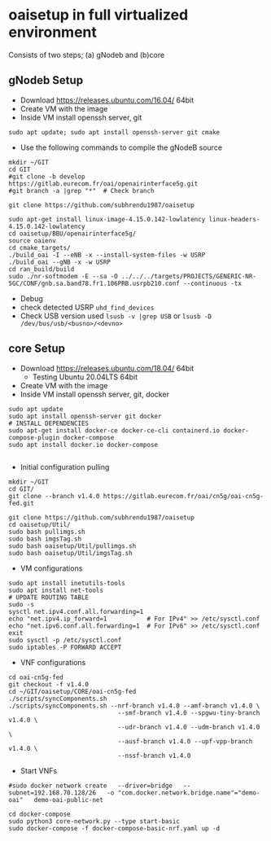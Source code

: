 # oaisetup in full virtualized environment
Consists of two steps; (a) gNodeb and (b)core

## gNodeb Setup
* Download https://releases.ubuntu.com/16.04/  64bit
* Create VM with the image
* Inside VM install openssh server, git
```
sudo apt update; sudo apt install openssh-server git cmake
```
* Use the following commands to compile the gNodeB source
```
mkdir ~/GIT
cd GIT
#git clone -b develop https://gitlab.eurecom.fr/oai/openairinterface5g.git
#git branch -a |grep "*"  # Check branch

git clone https://github.com/subhrendu1987/oaisetup

sudo apt-get install linux-image-4.15.0.142-lowlatency linux-headers-4.15.0.142-lowlatency
cd oaisetup/BBU/openairinterface5g/
source oaienv
cd cmake_targets/
./build_oai -I --eNB -x --install-system-files -w USRP
./build_oai --gNB -x -w USRP
cd ran_build/build
sudo ./nr-softmodem -E --sa -O ../../../targets/PROJECTS/GENERIC-NR-5GC/CONF/gnb.sa.band78.fr1.106PRB.usrpb210.conf --continuous -tx
```
* Debug
 * check detected USRP `uhd_find_devices`
 * Check USB version used `lsusb -v |grep USB` or `lsusb -D /dev/bus/usb/<busno>/<devno>`



## core Setup
* Download https://releases.ubuntu.com/18.04/  64bit
   * Testing Ubuntu 20.04LTS 64bit
* Create VM with the image
* Inside VM install openssh server, git, docker
```
sudo apt update
sudo apt install openssh-server git docker
# INSTALL DEPENDENCIES
sudo apt-get install docker-ce docker-ce-cli containerd.io docker-compose-plugin docker-compose
sudo apt install docker.io docker-compose


```
* Initial configuration pulling
```
mkdir ~/GIT
cd GIT/
git clone --branch v1.4.0 https://gitlab.eurecom.fr/oai/cn5g/oai-cn5g-fed.git

git clone https://github.com/subhrendu1987/oaisetup
cd oaisetup/Util/
sudo bash pullimgs.sh
sudo bash imgsTag.sh
sudo bash oaisetup/Util/pullimgs.sh
sudo bash oaisetup/Util/imgsTag.sh
```
* VM configurations
```
sudo apt install inetutils-tools
sudo apt install net-tools
# UPDATE ROUTING TABLE
sudo -s
sysctl net.ipv4.conf.all.forwarding=1
echo "net.ipv4.ip_forward=1           # For IPv4" >> /etc/sysctl.conf
echo "net.ipv6.conf.all.forwarding=1  # For IPv6" >> /etc/sysctl.conf
exit
sudo sysctl -p /etc/sysctl.conf
sudo iptables -P FORWARD ACCEPT
```
* VNF configurations
```
cd oai-cn5g-fed
git checkout -f v1.4.0
cd ~/GIT/oaisetup/CORE/oai-cn5g-fed
./scripts/syncComponents.sh
./scripts/syncComponents.sh --nrf-branch v1.4.0 --amf-branch v1.4.0 \
                              --smf-branch v1.4.0 --spgwu-tiny-branch v1.4.0 \
                              --udr-branch v1.4.0 --udm-branch v1.4.0 \
                              --ausf-branch v1.4.0 --upf-vpp-branch v1.4.0 \
                              --nssf-branch v1.4.0
```
* Start VNFs
```
#sudo docker network create   --driver=bridge   --subnet=192.168.70.128/26   -o "com.docker.network.bridge.name"="demo-oai"   demo-oai-public-net

cd docker-compose
sudo python3 core-network.py --type start-basic
sudo docker-compose -f docker-compose-basic-nrf.yaml up -d
```
